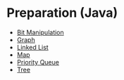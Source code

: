 <!-- generated by markdown-notes-tree -->

# Preparation (Java)

<!-- optional markdown-notes-tree directory description starts here -->

<!-- optional markdown-notes-tree directory description ends here -->

-   [Bit Manipulation](bit-manipulation.md)
-   [Graph](graph.md)
-   [Linked List](linked-list.md)
-   [Map](map.md)
-   [Priority Queue](priority-queue.md)
-   [Tree](tree.md)
